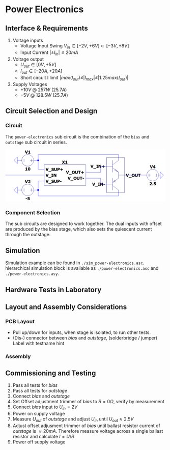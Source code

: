 # Power Electronics

## Interface & Requirements

1. Voltage inputs
    - Voltage Input Swing $V_{in} \in [-2V, +6V] \subset [-3V, +8V]$
    - Input Current $| \pm I_{in} | \leq 20mA$
2. Voltage output
    - $U_{out} \in [0V, +5V]$
    - $I_{out} \in [-20A, +20A]$
    - Short circuit I limit $| max(I_{out}) \leq |I_{max}| \leq |1.25 max(I_{out})|$
3. Supply Voltages
    - $+10V$ @ $257W$ ($25.7A$)
    - $-5V$ @ $128.5W$ ($25.7A$)

## Circuit Selection and Design

### Circuit

The `power-electronics` sub circuit is the combination of the `bias` and
`outstage` sub circuit in series.

![image](./power_electronics.png)

### Component Selection

The sub circuits are designed to work together. The dual inputs with offset are
produced by the bias stage, which also sets the quiescent current through the
outstage.

## Simulation

Simulation example can be found in `./sim_power-electronics.asc`.
hierarchical simulation block is available as `./power-electronics.asc` and
`./power-electronics.asy`.

## Hardware Tests in Laboratory

## Layout and Assembly Considerations

### PCB Layout

- Pull up/down for inputs, when stage is isolated, to run other tests.
- (Dis-) connector between _bias_ and _outstage_, (solderbridge / jumper)
    Label with testname hint

### Assembly

## Commissioning and Testing

1. Pass all tests for _bias_
2. Pass all tests for _outstage_
3. Connect _bias_ and _outstage_
4. Set Offset adjustment trimmer of _bias_ to $R = 0 \Omega$, verify by
   measurement
5. Connect _bias_ input to $U_{in} = 2V$
6. Power on supply voltage
7. Measure $U_{out}$ of _outstage_ and adjust $U_{in}$ until $U_{out} \approx
   2.5V$
8. Adjust offset adjusment trimmer of _bias_ until ballast resistor current of
   _outstage_ is $\approx 20mA$.
   Therefore measure voltage across a single ballast resistor and calculate $I =
   U/R$
9. Power off supply voltage

